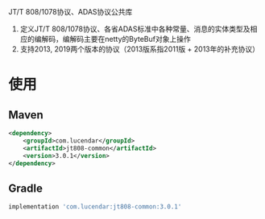JT/T 808/1078协议、ADAS协议公共库

1. 定义JT/T 808/1078协议、各省ADAS标准中各种常量、消息的实体类型及相应的编解码，编解码主要在netty的ByteBuf对象上操作
2. 支持2013, 2019两个版本的协议（2013版系指2011版 + 2013年的补充协议）

# 使用
## Maven
```xml
<dependency>
    <groupId>com.lucendar</groupId>
    <artifactId>jt808-common</artifactId>
    <version>3.0.1</version>
</dependency>
```

## Gradle
```groovy
implementation 'com.lucendar:jt808-common:3.0.1'
```
